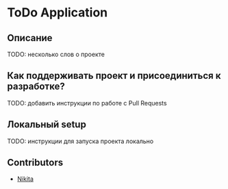 # ToDo Application

## Описание
TODO: несколько слов о проекте 

## Как поддерживать проект и присоединиться к разработке?
TODO: добавить инструкции по работе с Pull Requests

## Локальный setup
TODO: инструкции для запуска проекта локально

## Contributors
- [Nikita](https://github.com/gaikanomer9)
